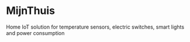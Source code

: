 # MijnThuis
Home IoT solution for temperature sensors, electric switches, smart lights and power consumption
